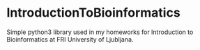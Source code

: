 # IntroductionToBioinformatics

Simple python3 library used in my homeworks for Introduction to Bioinformatics at FRI University of Ljubljana.

